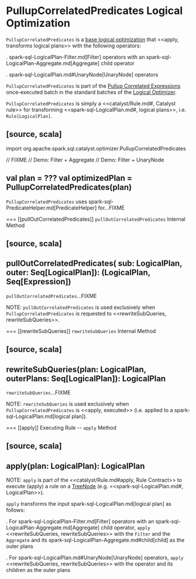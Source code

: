 # PullupCorrelatedPredicates Logical Optimization

`PullupCorrelatedPredicates` is a [base logical optimization](../Optimizer.md#batches) that <<apply, transforms logical plans>> with the following operators:

. spark-sql-LogicalPlan-Filter.md[Filter] operators with an spark-sql-LogicalPlan-Aggregate.md[Aggregate] child operator

. spark-sql-LogicalPlan.md#UnaryNode[UnaryNode] operators

`PullupCorrelatedPredicates` is part of the [Pullup Correlated Expressions](../Optimizer.md#Pullup-Correlated-Expressions) once-executed batch in the standard batches of the [Logical Optimizer](../Optimizer.md).

`PullupCorrelatedPredicates` is simply a <<catalyst/Rule.md#, Catalyst rule>> for transforming <<spark-sql-LogicalPlan.md#, logical plans>>, i.e. `Rule[LogicalPlan]`.

[source, scala]
----
import org.apache.spark.sql.catalyst.optimizer.PullupCorrelatedPredicates

// FIXME
// Demo: Filter + Aggregate
// Demo: Filter + UnaryNode

val plan = ???
val optimizedPlan = PullupCorrelatedPredicates(plan)
----

`PullupCorrelatedPredicates` uses spark-sql-PredicateHelper.md[PredicateHelper] for...FIXME

=== [[pullOutCorrelatedPredicates]] `pullOutCorrelatedPredicates` Internal Method

[source, scala]
----
pullOutCorrelatedPredicates(
  sub: LogicalPlan,
  outer: Seq[LogicalPlan]): (LogicalPlan, Seq[Expression])
----

`pullOutCorrelatedPredicates`...FIXME

NOTE: `pullOutCorrelatedPredicates` is used exclusively when `PullupCorrelatedPredicates` is requested to <<rewriteSubQueries, rewriteSubQueries>>.

=== [[rewriteSubQueries]] `rewriteSubQueries` Internal Method

[source, scala]
----
rewriteSubQueries(plan: LogicalPlan, outerPlans: Seq[LogicalPlan]): LogicalPlan
----

`rewriteSubQueries`...FIXME

NOTE: `rewriteSubQueries` is used exclusively when `PullupCorrelatedPredicates` is <<apply, executed>> (i.e. applied to a spark-sql-LogicalPlan.md[logical plan]).

=== [[apply]] Executing Rule -- `apply` Method

[source, scala]
----
apply(plan: LogicalPlan): LogicalPlan
----

NOTE: `apply` is part of the <<catalyst/Rule.md#apply, Rule Contract>> to execute (apply) a rule on a [TreeNode](../catalyst/TreeNode.md) (e.g. <<spark-sql-LogicalPlan.md#, LogicalPlan>>).

`apply` transforms the input spark-sql-LogicalPlan.md[logical plan] as follows:

. For spark-sql-LogicalPlan-Filter.md[Filter] operators with an spark-sql-LogicalPlan-Aggregate.md[Aggregate] child operator, `apply` <<rewriteSubQueries, rewriteSubQueries>> with the `Filter` and the `Aggregate` and its spark-sql-LogicalPlan-Aggregate.md#child[child] as the outer plans

. For spark-sql-LogicalPlan.md#UnaryNode[UnaryNode] operators, `apply` <<rewriteSubQueries, rewriteSubQueries>> with the operator and its children as the outer plans
